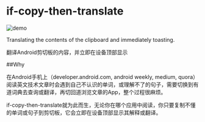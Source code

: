 # if-copy-then-translate

![demo]()

Translating the contents of the clipboard and immediately toasting.

翻译Android剪切板的内容，并立即在设备顶部显示

##Why

在Android手机上（developer.android.com, android weekly, medium, quora）阅读英文技术文章时会遇到自己不认识的单词，或理解不了的句子，需要切换到有道词典去查询或翻译，再切回道浏览文章的App，整个过程很麻烦。

if-copy-then-translate就为此而生，无论你在哪个应用中阅读，你只要复制不懂的单词或句子到剪切板，它会立即在设备顶部显示其解释或翻译。

